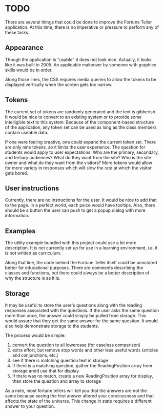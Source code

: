 # TODO

There are several things that could be done to improve the Fortune Teller
application. At this time, there is no imperative or pressure to perform any of
these tasks.

## Appearance

Though the application is "usable" it does not look nice. Actually, it looks
like it was built in 2005. An applicable makeover by someone with graphics
skills would be in order.

Along those lines, the CSS requires media queries to allow the tokens to be
displayed vertically when the screen gets too narrow.

## Tokens

The current set of tokens are randomly generated and the text is gibberish. It
would be nice to convert to an existing system or to provide some intelligible
text to this system. Because of the component-based structure of the
application, any token set can be used as long as the class members contain
useable data.

If one were feeling creative, one could expand the current token set. There are
only nine tokens, so it limits the user experience. The question for students
would apply to user expectations. Who are the primary, secondary, and tertiary
audiences? What do they want from the site? Who is the site owner and what do
they want from the visitors? More tokens would allow for more variety in
responses which will slow the rate at which the visitor gets bored.

## User instructions

Currently, there are no instructions for the user. It would be nice to add that
to the page. In a perfect world, each peice would have tooltips. Also, there
should be a button the user can push to get a popup dialog with more
information.

## Examples

The utility example bundled with this project could use a lot more description.
It is not currently set up for use in a learning environment, i.e. it is not
written as curriculum.

Along that line, the code behind the Fortune Teller itself could be annotated
better for educational purposes. There are comments describing the classes and
functions, but there could always be a better description of why the structure
is as it is.

## Storage

It may be useful to store the user's questions along with the reading responses
associated with the questions. If the user asks the same question more than
once, the answer could simply be pulled from storage. This would assure that
they get the same answer for the same question. It would also help demonstrate
storage to the students.

The process would be simple:

1. convert the question to all lowercase (for caseless comparison)
2. extra effort, but remove stop words and other less useful words (articles and
   conjunctions, etc.)
3. see if there is matching question text in storage
4. If there is a matching question, gather the ReadingPosition array from
   storage andd use that for display.
5. If there was no match, create a new ReadingPosition array for display, then
   store the question and array to storage

As a note, most fortune tellers will tell you that the answers are not the same
because seeing the first answer altered your conciousness and that affects the
state of the universe. This change in state requires a different answer to your
question.
